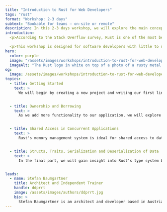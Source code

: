 ```yaml
---
title: "Introduction to Rust for Web Developers"
tags: "rust"
format: "Workshop: 2-3 days"
subtext: "Bookable for teams – on-site or remote"
description: In this 2-3 days workshop, we will explore the main concepts of Rust by developing web applications. We will cover topics such as ownership and borrowing, concurrency, types and structs, all while building a real-world web app together.
introduction:
  <p>According to the Stack Overflow survey, Rust is one of the most beloved programming languages. In recent years, it has also gained popularity. There has never been a better time to become familiar with Rust! Learning a new programming language is always easier when you start with topics within your comfort zone. In this workshop, we will explore the main concepts of Rust by developing web applications. We will cover topics such as ownership and borrowing, concurrency, types and structs, all while building a real-world web app together. If you have a basic understanding of creating web back-ends and APIs, this workshop will get you up to speed with Rust.</p>

  <p>This workshop is designed for software developers with little to no experience in Rust. We recommend having prior experience in writing web applications.</p>
hero:
  color: purple
  image: "/assets/images/workshops/introduction-to-rust-for-web-developers/header-background.jpg"
  imageAlt: "The Rust logo in white on top of a photo of a rusty metal surface"
og:
  image: /assets/images/workshops/introduction-to-rust-for-web-developers/og-image.jpg
topics:
  - title: Getting Started
    text: >
      We will begin by creating a new project and writing our first lines of Rust code. You will become familiar with new syntax primitives, basic types, expressions, function signatures, and the async/await syntax. Additionally, you will learn how to work with Rust's tooling, such as Cargo and Rust Analyzer.


  - title: Ownership and Borrowing
    text: >
      As we add more functionality to our application, we will explore Rust's unique approach to memory management: Ownership and Borrowing. We will delve into the intricacies of this system by examining common situations and understanding how it requires us to rethink application development.


  - title: Shared Access in Concurrent Applications
    text: >
      Rust's memory management system is ideal for shared access to data in multi-threaded applications, as it forces us to reconsider how we handle shared memory. In this section, we will learn how to share state across threads, how synchronization primitives function, and the significant role ownership plays.


  - title: Structs, Traits, Serialization and Deserialization of Data
    text: >
      In the final part, we will gain insight into Rust's type system by exploring traits and their applications in serializing and deserializing requests and responses.


leads:
  - name: Stefan Baumgartner
    title: Architect and Independent Trainer
    handle: ddprrt
    image: /assets/images/authors/ddprrt.jpg
    bio: >
      Stefan Baumgartner is an architect and developer based in Austria who specializes in serverless technologies. He has authored two books on TypeScript and is also the organizer of the Rust Linz meetup.
---
```


<!--break-->
